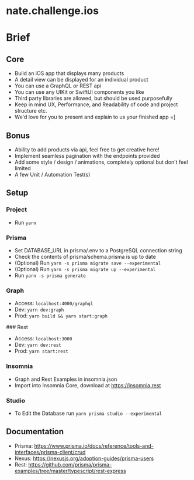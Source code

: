 # nate.challenge.ios

# Brief

## Core
- Build an iOS app that displays many products
- A detail view can be displayed for an individual product
- You can use a GraphQL or REST api
- You can use any UIKit or SwiftUI components you like
- Third party libraries are allowed, but should be used purposefully
- Keep in mind UX, Performance, and Readability of code and project structure etc.
- We'd love for you to present and explain to us your finished app =]

## Bonus
- Ability to add products via api, feel free to get creative here!
- Implement seamless pagination with the endpoints provided
- Add some style / design / animations, completely optional but don't feel limited
- A few Unit / Automation Test(s)

## Setup

### Project
- Run `yarn`

### Prisma
- Set DATABASE_URL in prisma/.env to a PostgreSQL connection string
- Check the contents of prisma/schema.prisma is up to date
- (Optional) Run `yarn -s prisma migrate save --experimental`
- (Optional) Run `yarn -s prisma migrate up --experimental`
- Run `yarn -s prisma generate`

### Graph
- Access: `localhost:4000/graphql`
- Dev: `yarn dev:graph`
- Prod: `yarn build && yarn start:graph`

### Rest
- Access: `localhost:3000`
- Dev: `yarn dev:rest`
- Prod: `yarn start:rest`

### Insomnia
- Graph and Rest Examples in insomnia.json
- Import into Insomnia Core, download at https://insomnia.rest

### Studio
- To Edit the Database run `yarn prisma studio --experimental`

## Documentation

- Prisma: https://www.prisma.io/docs/reference/tools-and-interfaces/prisma-client/crud
- Nexus: https://nexusjs.org/adoption-guides/prisma-users
- Rest: https://github.com/prisma/prisma-examples/tree/master/typescript/rest-express
